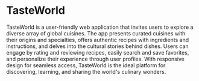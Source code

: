 # TasteWorld

TasteWorld is a user-friendly web application that invites users to explore a diverse array of global cuisines. The app presents curated cuisines with their origins and specialties, offers authentic recipes with ingredients and instructions, and delves into the cultural stories behind dishes. Users can engage by rating and reviewing recipes, easily search and save favorites, and personalize their experience through user profiles. With responsive design for seamless access, TasteWorld is the ideal platform for discovering, learning, and sharing the world's culinary wonders.
